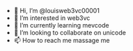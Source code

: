 - 👋 Hi, I’m @louisweb3vc00001
- 👀 I’m interested in web3vc 
- 🌱 I’m currently learning mevcode
- 💞️ I’m looking to collaborate on unicode
- 📫 How to reach me massage me

<!---
louisweb3vc00001/louisweb3vc00001 is a ✨ special ✨ repository because its `README.md` (this file) appears on your GitHub profile.
You can click the Preview link to take a look at your changes.
--->
